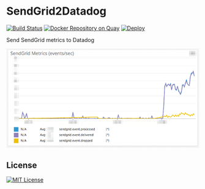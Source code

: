 # SendGrid2Datadog

[![Build Status](https://travis-ci.org/dtan4/sendgrid2datadog.svg?branch=master)](https://travis-ci.org/dtan4/sendgrid2datadog)
[![Docker Repository on Quay](https://quay.io/repository/dtan4/sendgrid2datadog/status "Docker Repository on Quay")](https://quay.io/repository/dtan4/sendgrid2datadog)
[![Deploy](https://www.herokucdn.com/deploy/button.png)](https://heroku.com/deploy)

Send SendGrid metrics to Datadog

![sendgrid2datadog](images/sendgrid2datadog.png)

## License

[![MIT License](http://img.shields.io/badge/license-MIT-blue.svg?style=flat)](LICENSE)
